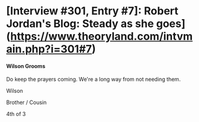 # [Interview #301, Entry #7]: Robert Jordan's Blog: Steady as she goes](https://www.theoryland.com/intvmain.php?i=301#7)

#### Wilson Grooms

Do keep the prayers coming. We're a long way from not needing them.

Wilson
  
Brother / Cousin
  
4th of 3

